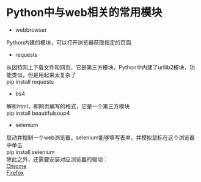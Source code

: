 # Python中与web相关的常用模块

- webbrowser

Python内建的模块，可以打开浏览器获取指定的页面

- requests

从因特网上下载文件和网页，它是第三方模块，Python中内建了urllib2模块，功能类似，但是用起来太复杂了  
pip install requests

- bs4

解析html，即网页编写的格式，它是一个第三方模块  
pip install beautifulsoup4

- selenium

启动并控制一个web浏览器。selenium能够填写表单，并模拟鼠标在这个浏览器中单击  
pip install selenium  
除此之外，还需要安装对应浏览器的驱动：  
[Chrome](https://chromedriver.chromium.org/downloads)  
[Firefox](https://github.com/mozilla/geckodriver/releases)

